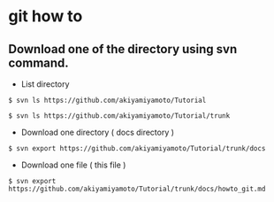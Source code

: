 # git how to

## Download one of the directory using svn command.

* List directory 
```
$ svn ls https://github.com/akiyamiyamoto/Tutorial

$ svn ls https://github.com/akiyamiyamoto/Tutorial/trunk
```
* Download one directory ( docs directory )
```
$ svn export https://github.com/akiyamiyamoto/Tutorial/trunk/docs
```

* Download one file ( this file )
```
$ svn export https://github.com/akiyamiyamoto/Tutorial/trunk/docs/howto_git.md
```


